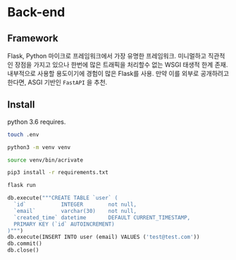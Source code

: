 # Back-end

## Framework

Flask, Python 마이크로 프레임워크에서 가장 유명한 프레임워크. 미니멀하고 직관적인 장점을 가지고 있으나 한번에 많은 트래픽을 처리할수 없는 WSGI 태생적 한계 존재. 내부적으로 사용할 용도이기에 경험이 많은 Flask를 사용. 만약 이를 외부로 공개하려고 한다면, ASGI 기반인 `FastAPI` 을 추천.

## Install

python 3.6 requires.

```bash
touch .env

python3 -m venv venv

source venv/bin/acrivate

pip3 install -r requirements.txt

flask run
```

```python
db.execute("""CREATE TABLE `user` (
  `id`           INTEGER        not null,
  `email`        varchar(30)    not null,
  `created_time` datetime       DEFAULT CURRENT_TIMESTAMP,
  PRIMARY KEY (`id` AUTOINCREMENT)
)""")
db.execute(INSERT INTO user (email) VALUES ('test@test.com'))
db.commit()
db.close()
```
